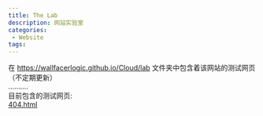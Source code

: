```yaml
---
title: The Lab
description: 网站实验室
categories:
 - Website
tags:
---
```

在 https://wallfacerlogic.github.io/Cloud/lab 文件夹中包含着该网站的测试网页（不定期更新）</br>
..........</br>
目前包含的测试网页:</br>
[404.html](https://wallfacerlogic.github.io/Cloud/lab/404.html)</br>